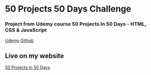 # 50 Projects 50 Days Challenge

### Project from Udemy course 50 Projects In 50 Days - HTML, CSS & JavaScript
[Udemy](https://www.udemy.com/course/50-projects-50-days)
[Github](https://github.com/bradtraversy/50projects50days)

## Live on my website
[50 Projects In 50 Days](https://www.50day.bahram.dev/)
